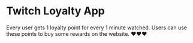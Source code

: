 # Twitch Loyalty App  
Every user gets 1 loyalty point for every 1 minute watched. 
Users can use these points to buy some rewards on the website.
❤️❤️❤️
